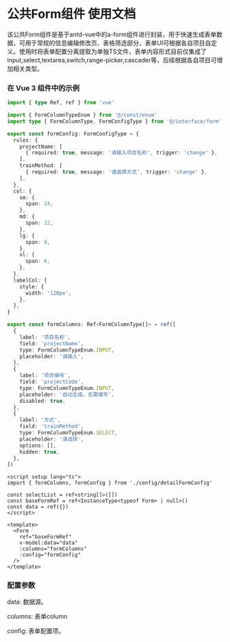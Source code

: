 # 公共Form组件 使用文档

该公共Form组件是基于antd-vue中的a-form组件进行封装，用于快速生成表单数据，可用于常规的信息编辑修改页、表格筛选部分，表单UI可根据各自项目自定义。使用时将表单配置分离提取为单独TS文件，表单内容形式目前仅集成了input,select,textarea,switch,range-picker,cascader等，后续根据各自项目可增加相关类型。

### 在 Vue 3 组件中的示例

```ts
import { type Ref, ref } from 'vue'

import { FormColumnTypeEnum } from '@/const/enum'
import type { FormColumnType, FormConfigType } from '@/interface/form'

export const formConfig: FormConfigType = {
  rules: {
    projectName: [
      { required: true, message: '请输入项目名称', trigger: 'change' },
    ],
    trainMethod: [
      { required: true, message: '请选择方式', trigger: 'change' },
    ],
  },
  col: {
    sm: {
      span: 24,
    },
    md: {
      span: 12,
    },
    lg: {
      span: 8,
    },
    xl: {
      span: 6,
    },
  },
  labelCol: {
    style: {
      width: '120px',
    },
  },
}

export const formColumns: Ref<FormColumnType[]> = ref([
  {
    label: '项目名称',
    field: 'projectName',
    type: FormColumnTypeEnum.INPUT,
    placeholder: '请输入',
  },
  {
    label: '项目编号',
    field: 'projectCode',
    type: FormColumnTypeEnum.INPUT,
    placeholder: '自动生成，无需填写',
    disabled: true,
  },
  {
    label: '方式',
    field: 'trainMethod',
    type: FormColumnTypeEnum.SELECT,
    placeholder: '请选择',
    options: [],
    hidden: true,
  },
])
```

```vue
<script setup lang="ts">
import { formColumns, formConfig } from './config/detailFormConfig'

const selectList = ref<string[]>([])
const baseFormRef = ref<InstanceType<typeof Form> | null>()
const data = ref({})
</script>

<template>
  <Form
    ref="baseFormRef"
    v-model:data="data"
    :columns="formColumns"
    :config="formConfig"
  />
</template>
```

### 配置参数

  data: 数据源。

  columns: 表单column

  config: 表单配置项。
